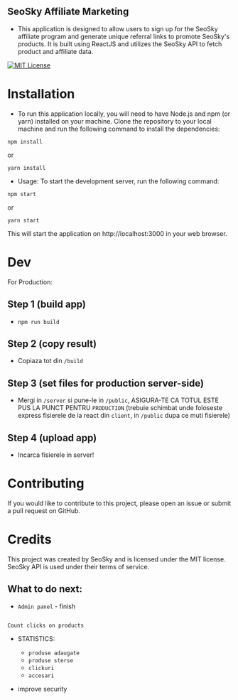 ## SeoSky Affiliate Marketing

- This application is designed to allow users to sign up for the SeoSky affiliate program and generate unique referral links to promote SeoSky's products. It is built using ReactJS and utilizes the SeoSky API to fetch product and affiliate data.

[![MIT License](https://img.shields.io/badge/License-MIT-green.svg)](https://choosealicense.com/licenses/mit/)


# Installation
- To run this application locally, you will need to have Node.js and npm (or yarn) installed on your machine. Clone the repository to your local machine and run the following command to install the dependencies:

```
npm install
```
or
```
yarn install
```
- Usage: To start the development server, run the following command:

```
npm start
```
or
```
yarn start
```
This will start the application on http://localhost:3000 in your web browser.

# Dev
For Production:

## Step 1 (build app)

  - ``` npm run build ```
## Step 2 (copy result)
  - Copiaza tot din ``` /build ```
## Step 3 (set files for production server-side)
  - Mergi in ``` /server ``` si pune-le in ``` /public ```, ASIGURA-TE CA TOTUL ESTE PUS LA PUNCT PENTRU ``` PRODUCTION ``` (trebuie schimbat unde foloseste express fisierele de la react din ```client```, in ```/public``` dupa ce muti fisierele)
## Step 4 (upload app)
  - Incarca fisierele in server!

# Contributing
If you would like to contribute to this project, please open an issue or submit a pull request on GitHub.

# Credits
This project was created by SeoSky and is licensed under the MIT license. SeoSky API is used under their terms of service.


## What to do next:

- ```Admin panel``` - finish
```

Count clicks on products

```
- STATISTICS:
  - ```produse adaugate```
  - ```produse sterse```
  - ```clickuri```
  - ```accesari```

- improve security